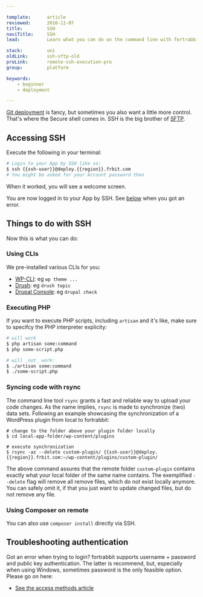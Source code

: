 ```yaml
---

template:      article
reviewed:      2016-11-07
title:         SSH
naviTitle:     SSH
lead:          Learn what you can do on the command line with fortrabbit Apps.

stack:         uni
oldLink:       ssh-sftp-old
proLink:       remote-ssh-execution-pro
group:         platform

keywords:
    - beginner
    - deployment

---
```



[Git deployment](git-deployment) is fancy, but sometimes you also want a little more control. That's where the Secure shell comes in. SSH is the big brother of [SFTP](sftp-uni).

## Accessing SSH

Execute the following in your terminal:

```bash
# Login to your App by SSH like so:
$ ssh {{ssh-user}}@deploy.{{region}}.frbit.com
# You might be asked for your Account password then
```

When it worked, you will see a welcome screen. 

<!-- TODO: dump example of SSH screen (this is marketing) -->

You are now logged in to your App by SSH. See [below](#toc-troubleshooting-authentication) when you got an error.

## Things to do with SSH

Now this is what you can do:

<!-- TODO: some more examples here please!  "wget and unpack example" with links to CMSs, what about logs? -->


### Using CLIs

We pre-installed various CLIs for you:

<!-- TODO: what about Artisan CLI? -->

* [WP-CLI](http://wp-cli.org/): eg `wp theme ...`
* [Drush](http://www.drush.org/en/master/): eg `drush topic`
* [Drupal Console](https://www.drupal.org/project/console): eg `drupal check`


### Executing PHP

If you want to execute PHP scripts, including `artisan` and it's like, make sure to specifcy the PHP interpreter explicity:

```bash
# will work
$ php artisan some:command
$ php some-script.php

# will _not_ work:
$ ./artisan some:command
$ ./some-script.php
```

### Syncing code with rsync

The command line tool `rsync` grants a fast and reliable way to upload your code changes. As the name implies, `rsync` is made to synchronize (two) data sets. Following an example showcasing the synchronization of a WordPress plugin from local to fortrabbit:

```shell
# change to the folder above your plugin folder locally
$ cd local-app-folder/wp-content/plugins

# execute synchronization
$ rsync -az --delete custom-plugin/ {{ssh-user}}@deploy.{{region}}.frbit.com:~/wp-content/plugins/custom-plugin/
```

The above command assures that the remote folder `custom-plugin` contains exactly what your local folder of the same name contains. The exemplified `--delete` flag will remove all remove files, which do not exist locally anymore. You can safely omit it, if that you just want to update changed files, but do not remove any file.


### Using Composer on remote

<!-- TODO: write some more about Composer here and the alternative way to trigger Composer via Git … -->

You can also use `composer install` directly via SSH. 

<!-- TODO: 

## Limits

write something about limits and modules that are not installed or that one can not install software and link to specs article for execution time and otther possible limits 

-->


## Troubleshooting authentication

Got an error when trying to login? fortrabbit supports username + password and public key authentication. The latter is recommend, but, especially when using Windows, sometimes password is the only feasible option. Please go on here:

* [See the access methods article](access-methods)